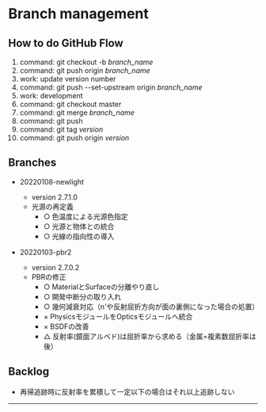 # Branch management

## How to do GitHub Flow

1. command: git checkout -b _branch_name_
2. command: git push origin _branch_name_
3. work: update version number
4. command: git push --set-upstream origin _branch_name_
5. work: development
6. command: git checkout master
7. command: git merge _branch_name_
8. command: git push
9. command: git tag _version_
10. command: git push origin _version_


## Branches

* 20220108-newlight
    - version 2.7.1.0
    - 光源の再定義
        - ○ 色温度による光源色指定
        - ○ 光源と物体との統合
        - ○ 光線の指向性の導入

* 20220103-pbr2
    - version 2.7.0.2
    - PBRの修正
        - ○ MaterialとSurfaceの分離やり直し
        - ○ 開発中断分の取り入れ
        - ○ 幾何減衰対応（n'や反射屈折方向が面の裏側になった場合の処置）
        - × PhysicsモジュールをOpticsモジュールへ統合
        - × BSDFの改善
        - △ 反射率(鏡面アルベド)は屈折率から求める（金属=複素数屈折率は後）


## Backlog

- 再帰追跡時に反射率を累積して一定以下の場合はそれ以上追跡しない


---
